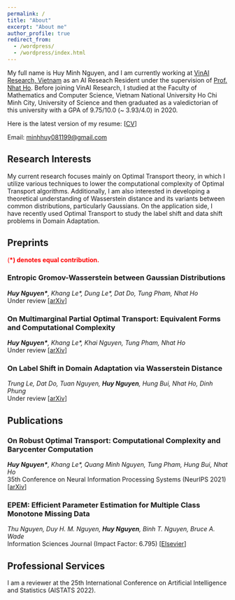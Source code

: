 ```yaml
---
permalink: /
title: "About"
excerpt: "About me"
author_profile: true
redirect_from: 
  - /wordpress/
  - /wordpress/index.html
---
```


My full name is Huy Minh Nguyen, and I am currently working at [VinAI Research, Vietnam](http://www.vinai.io) as an AI Reseach Resident under the supervision of [Prof. Nhat Ho](https://nhatptnk8912.github.io/). Before joining VinAI Research, I studied at the Faculty of Mathematics and Computer Science, Vietnam National University Ho Chi Minh City, University of Science and then graduated as a valedictorian of this university with a GPA of 9.75/10.0 (~ 3.93/4.0) in 2020. 

Here is the latest version of my resume: [[CV](https://huynm99.github.io/CV_HuyNguyen.pdf)]

Email: minhhuy081199@gmail.com
## Research Interests 
My current research focuses mainly on Optimal Transport theory, in which I utilize various techniques to lower the computational complexity of Optimal Transport algorithms. Additionally, I am also interested in developing a theoretical understanding of Wasserstein distance and its variants between common distributions, particularly Gaussians. On the application side, I have recently used Optimal Transport to study the label shift and data shift problems in Domain Adaptation.
## Preprints
<span style="color:red"> (**\*) denotes equal contribution.** </span> <br/>
### Entropic Gromov-Wasserstein between Gaussian Distributions
*__Huy Nguyen\*__, Khang Le\*, Dung Le\*, Dat Do, Tung Pham, Nhat Ho*<br/>
Under review  [[arXiv](https://arxiv.org/abs/2108.10961)]
### On Multimarginal Partial Optimal Transport: Equivalent Forms and Computational Complexity
*__Huy Nguyen\*__, Khang Le\*, Khai Nguyen, Tung Pham, Nhat Ho*<br/>
Under review  [[arXiv](https://arxiv.org/abs/2108.07992)]
### On Label Shift in Domain Adaptation via Wasserstein Distance
*Trung Le, Dat Do, Tuan Nguyen, __Huy Nguyen__, Hung Bui, Nhat Ho, Dinh Phung*<br/>
Under review [[arXiv](https://arxiv.org/abs/2110.15520)]
## Publications
### On Robust Optimal Transport: Computational Complexity and Barycenter Computation
*__Huy Nguyen\*__, Khang Le\*, Quang Minh Nguyen, Tung Pham, Hung Bui, Nhat Ho*<br/>
35th Conference on Neural Information Processing Systems (NeurIPS 2021)  [[arXiv](https://arxiv.org/abs/2102.06857)]
### EPEM: Efficient Parameter Estimation for Multiple Class Monotone Missing Data
*Thu Nguyen, Duy H. M. Nguyen, __Huy Nguyen__, Binh T. Nguyen, Bruce A. Wade*<br/>
Information Sciences Journal (Impact Factor: 6.795) [[Elsevier](https://www.sciencedirect.com/science/article/abs/pii/S0020025521002346)]<br/>
## Professional Services
I am a reviewer at the 25th International Conference on Artificial Intelligence and Statistics (AISTATS 2022).



